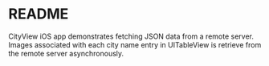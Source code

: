 # README #

CityView iOS app demonstrates fetching JSON data from a remote server. 
Images associated with each city name entry in UITableView is retrieve from the
remote server asynchronously.
